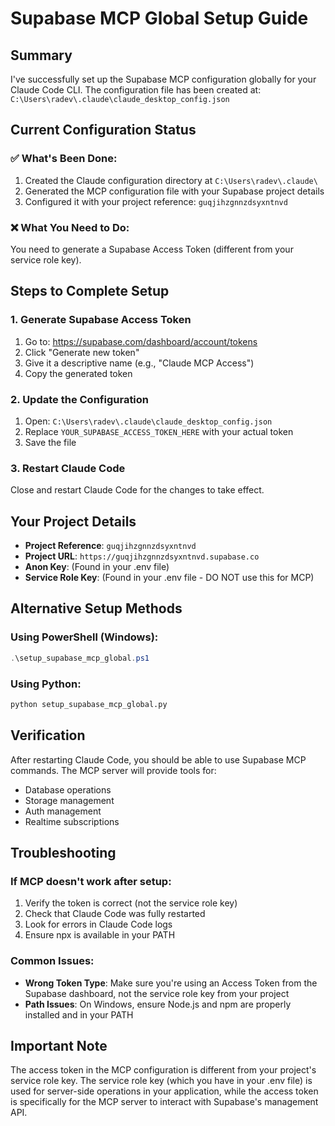 # Supabase MCP Global Setup Guide

## Summary

I've successfully set up the Supabase MCP configuration globally for your Claude Code CLI. The configuration file has been created at:
`C:\Users\radev\.claude\claude_desktop_config.json`

## Current Configuration Status

### ✅ What's Been Done:
1. Created the Claude configuration directory at `C:\Users\radev\.claude\`
2. Generated the MCP configuration file with your Supabase project details
3. Configured it with your project reference: `guqjihzgnnzdsyxntnvd`

### ❌ What You Need to Do:
You need to generate a Supabase Access Token (different from your service role key).

## Steps to Complete Setup

### 1. Generate Supabase Access Token
1. Go to: https://supabase.com/dashboard/account/tokens
2. Click "Generate new token"
3. Give it a descriptive name (e.g., "Claude MCP Access")
4. Copy the generated token

### 2. Update the Configuration
1. Open: `C:\Users\radev\.claude\claude_desktop_config.json`
2. Replace `YOUR_SUPABASE_ACCESS_TOKEN_HERE` with your actual token
3. Save the file

### 3. Restart Claude Code
Close and restart Claude Code for the changes to take effect.

## Your Project Details

- **Project Reference**: `guqjihzgnnzdsyxntnvd`
- **Project URL**: `https://guqjihzgnnzdsyxntnvd.supabase.co`
- **Anon Key**: (Found in your .env file)
- **Service Role Key**: (Found in your .env file - DO NOT use this for MCP)

## Alternative Setup Methods

### Using PowerShell (Windows):
```powershell
.\setup_supabase_mcp_global.ps1
```

### Using Python:
```bash
python setup_supabase_mcp_global.py
```

## Verification

After restarting Claude Code, you should be able to use Supabase MCP commands. The MCP server will provide tools for:
- Database operations
- Storage management
- Auth management
- Realtime subscriptions

## Troubleshooting

### If MCP doesn't work after setup:
1. Verify the token is correct (not the service role key)
2. Check that Claude Code was fully restarted
3. Look for errors in Claude Code logs
4. Ensure npx is available in your PATH

### Common Issues:
- **Wrong Token Type**: Make sure you're using an Access Token from the Supabase dashboard, not the service role key from your project
- **Path Issues**: On Windows, ensure Node.js and npm are properly installed and in your PATH

## Important Note

The access token in the MCP configuration is different from your project's service role key. The service role key (which you have in your .env file) is used for server-side operations in your application, while the access token is specifically for the MCP server to interact with Supabase's management API.